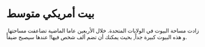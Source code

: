# بيت أمريكي متوسط

زادت مساحة البيوت في الولايات المتحدة. خلال الأربعين عاما الماضية تضاعفت
مساحتها, و هذه البيوت كبيرة جداً, بحيث يمكنك أن تضم ألف شخص فيها! عندها سيصبح
ضيقاً.
